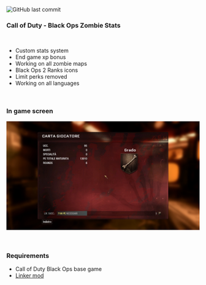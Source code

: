 ![GitHub last commit](https://img.shields.io/github/last-commit/Martos/BO1_zombie_stats)

### Call of Duty - Black Ops Zombie Stats

<br/>

- Custom stats system
- End game xp bonus
- Working on all zombie maps
- Black Ops 2 Ranks icons
- Limit perks removed
- Working on all languages

<br/>

### In game screen
![Alt text](/screenshots/shot0001.jpg?raw=true "Optional Title")

<br/>

### Requirements
* Call of Duty Black Ops base game
* [Linker mod](https://github.com/Nukem9/LinkerMod)
